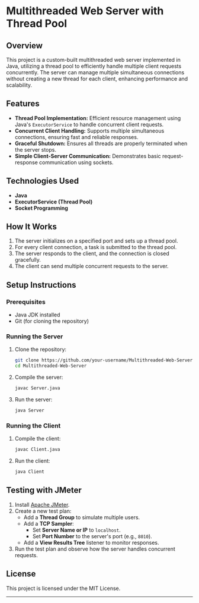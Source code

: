 # Multithreaded Web Server with Thread Pool

## Overview
This project is a custom-built multithreaded web server implemented in Java, utilizing a thread pool to efficiently handle multiple client requests concurrently. The server can manage multiple simultaneous connections without creating a new thread for each client, enhancing performance and scalability.

## Features
- **Thread Pool Implementation:** Efficient resource management using Java's `ExecutorService` to handle concurrent client requests.
- **Concurrent Client Handling:** Supports multiple simultaneous connections, ensuring fast and reliable responses.
- **Graceful Shutdown:** Ensures all threads are properly terminated when the server stops.
- **Simple Client-Server Communication:** Demonstrates basic request-response communication using sockets.

## Technologies Used
- **Java**
- **ExecutorService (Thread Pool)**
- **Socket Programming**

## How It Works
1. The server initializes on a specified port and sets up a thread pool.
2. For every client connection, a task is submitted to the thread pool.
3. The server responds to the client, and the connection is closed gracefully.
4. The client can send multiple concurrent requests to the server.

## Setup Instructions

### Prerequisites
- Java JDK installed
- Git (for cloning the repository)

### Running the Server
1. Clone the repository:
   ```bash
   git clone https://github.com/your-username/Multithreaded-Web-Server.git
   cd Multithreaded-Web-Server
   ```
2. Compile the server:
   ```bash
   javac Server.java
   ```
3. Run the server:
   ```bash
   java Server
   ```

### Running the Client
1. Compile the client:
   ```bash
   javac Client.java
   ```
2. Run the client:
   ```bash
   java Client
   ```

## Testing with JMeter
1. Install [Apache JMeter](https://jmeter.apache.org/download_jmeter.cgi).
2. Create a new test plan:
   - Add a **Thread Group** to simulate multiple users.
   - Add a **TCP Sampler**:
     - Set **Server Name or IP** to `localhost`.
     - Set **Port Number** to the server's port (e.g., `8010`).
   - Add a **View Results Tree** listener to monitor responses.
3. Run the test plan and observe how the server handles concurrent requests.

## License
This project is licensed under the MIT License.

---

